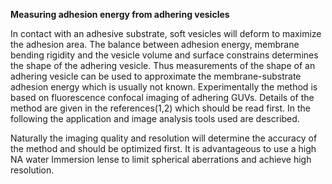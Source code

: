 **Measuring adhesion energy from adhering vesicles**

In contact with an adhesive substrate, soft vesicles will deform to maximize the adhesion area. The balance between adhesion energy, membrane bending rigidity and the vesicle volume and surface constrains determines the shape of the adhering vesicle. Thus measurements of the shape of an adhering vesicle can be used to approximate the membrane-substrate adhesion energy which is usually not known.  Experimentally the method is based on fluorescence confocal imaging of adhering GUVs. Details of the method are given in the references(1,2) which should be read first. In the following the application and image analysis tools used are described. 


Naturally the imaging quality and resolution will determine the accuracy of the method and should be optimized first. It is advantageous to use a high NA water Immersion lense to limit spherical aberrations and achieve high resolution.
